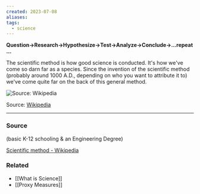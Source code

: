 ```yaml
---
created: 2023-07-08
aliases: 
tags:
  - science
---
```

**Question→Research→Hypothesize→Test→Analyze→Conclude→...repeat...**

The scientific method is how good science is conducted. It's how we've come so darn far as a species. Since the invention of the scientific method (probably around 1000 A.D., depending on who you want to attribute it to) we've come quite far on the back of this general method.

![Source: [Wikipedia](https://en.wikipedia.org/wiki/Scientific_method)](Untitled%2032.png)

Source: [Wikipedia](https://en.wikipedia.org/wiki/Scientific_method)

****
### Source

(basic K-12 schooling & an Engineering Degree)

[Scientific method - Wikipedia](https://en.wikipedia.org/wiki/Scientific_method)

### Related
- [[What is Science]] 
- [[Proxy Measures]]